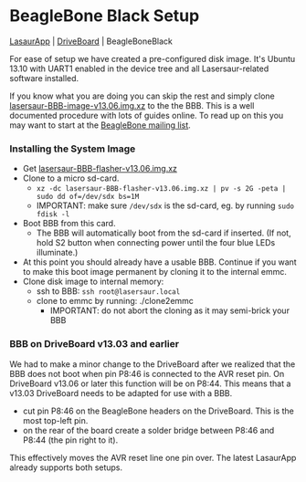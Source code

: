 BeagleBone Black Setup
=======================

[LasaurApp](lasaurapp.md) | [DriveBoard](driveboard.md) | BeagleBoneBlack

For ease of setup we have created a pre-configured disk image. It's Ubuntu 13.10 with UART1 enabled in the device tree and all Lasersaur-related software installed.

If you know what you are doing you can skip the rest and simply clone [lasersaur-BBB-image-v13.06.img.xz](http://file.lasersaur.com/driveboard/lasersaur-BBB-image-v13.06.img.xz) to the the BBB. This is a well documented procedure with lots of guides online. To read up on this you may want to start at the [BeagleBone mailing list](https://groups.google.com/forum/#!forum/beagleboard).

### Installing the System Image

- Get [lasersaur-BBB-flasher-v13.06.img.xz](http://file.lasersaur.com/driveboard/lasersaur-BBB-flasher-v13.06.img.xz)
- Clone to a micro sd-card.
  - `xz -dc lasersaur-BBB-flasher-v13.06.img.xz | pv -s 2G -peta | sudo dd of=/dev/sdx bs=1M`
  - IMPORTANT: make sure `/dev/sdx` is the sd-card, eg. by running `sudo fdisk -l`
- Boot BBB from this card.
  - The BBB will automatically boot from the sd-card if inserted. (If not, hold S2 button when connecting power until the four blue LEDs illuminate.)
- At this point you should already have a usable BBB. Continue if you want to make this boot image permanent by cloning it to the internal emmc.
- Clone disk image to internal memory:
  - ssh to BBB: `ssh root@lasersaur.local`
  - clone to emmc by running: ./clone2emmc
    - IMPORTANT: do not abort the cloning as it may semi-brick your BBB


### BBB on DriveBoard v13.03 and earlier

We had to make a minor change to the DriveBoard after we realized that the BBB does not boot when pin P8:46 is connected to the AVR reset pin. On DriveBoard v13.06 or later this function will be on P8:44. This means that a v13.03 DriveBoard needs to be adapted for use with a BBB.

- cut pin P8:46 on the BeagleBone headers on the DriveBoard. This is the most top-left pin.
- on the rear of the board create a solder bridge between P8:46 and P8:44 (the pin right to it).

This effectively moves the AVR reset line one pin over. The latest LasaurApp already supports both setups.
